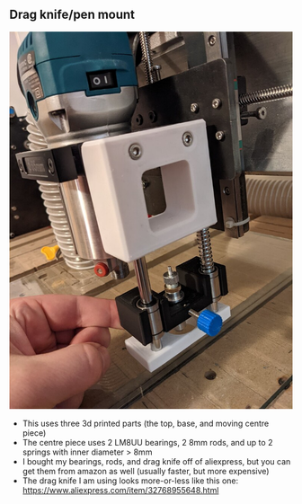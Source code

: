 ## Drag knife/pen mount

![Drag Knife Mount](img/dragknife.jpg)

- This uses three 3d printed parts (the top, base, and moving centre piece)
- The centre piece uses 2 LM8UU bearings, 2 8mm rods, and up to 2 springs with inner diameter > 8mm
- I bought my bearings, rods, and drag knife off of aliexpress, but you can get them from amazon as well (usually faster, but more expensive)
- The drag knife I am using looks more-or-less like this one: https://www.aliexpress.com/item/32768955648.html

